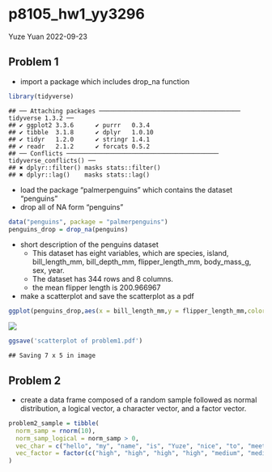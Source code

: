 p8105_hw1_yy3296
================
Yuze Yuan
2022-09-23

## Problem 1

-   import a package which includes drop_na function

``` r
library(tidyverse) 
```

    ## ── Attaching packages ─────────────────────────────────────── tidyverse 1.3.2 ──
    ## ✔ ggplot2 3.3.6      ✔ purrr   0.3.4 
    ## ✔ tibble  3.1.8      ✔ dplyr   1.0.10
    ## ✔ tidyr   1.2.0      ✔ stringr 1.4.1 
    ## ✔ readr   2.1.2      ✔ forcats 0.5.2 
    ## ── Conflicts ────────────────────────────────────────── tidyverse_conflicts() ──
    ## ✖ dplyr::filter() masks stats::filter()
    ## ✖ dplyr::lag()    masks stats::lag()

-   load the package “palmerpenguins” which contains the dataset
    “penguins”
-   drop all of NA form “penguins”

``` r
data("penguins", package = "palmerpenguins")  
penguins_drop = drop_na(penguins) 
```

-   short description of the penguins dataset
    -   This dataset has eight variables, which are species, island,
        bill_length_mm, bill_depth_mm, flipper_length_mm, body_mass_g,
        sex, year.
    -   The dataset has 344 rows and 8 columns.
    -   the mean flipper length is 200.966967
-   make a scatterplot and save the scatterplot as a pdf

``` r
ggplot(penguins_drop,aes(x = bill_length_mm,y = flipper_length_mm,color=species)) + geom_point()
```

![](p8105_hw1_yy3296_files/figure-gfm/unnamed-chunk-3-1.png)<!-- -->

``` r
ggsave('scatterplot of problem1.pdf')
```

    ## Saving 7 x 5 in image

## Problem 2

-   create a data frame composed of a random sample followed as normal
    distribution, a logical vector, a character vector, and a factor
    vector.

``` r
problem2_sample = tibble(
  norm_samp = rnorm(10),
  norm_samp_logical = norm_samp > 0,
  vec_char = c("hello", "my", "name", "is", "Yuze", "nice", "to", "meet", "you", "!"),
  vec_factor = factor(c("high", "high", "high", "high", "medium", "medium", "low", "low", "low", "low")),
)
```
